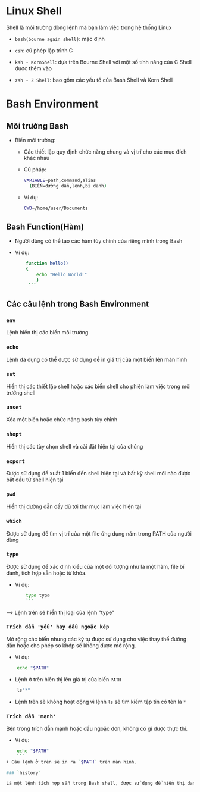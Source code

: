 # Linux Shell

Shell là môi trường dòng lệnh mà bạn làm việc trong hệ thống Linux

- `bash(bourne again shell)`: mặc định

- `csh`: cú phép lập trình C

- `ksh - KornShell`: dựa trên Bourne Shell với một số tính năng của C Shell được thêm vào

- `zsh - Z Shell`: bao gồm các yếu tố của Bash Shell và Korn Shell

# Bash Environment

## Môi trường Bash

- Biến môi trường:

	+ Các thiết lập quy định chức năng chung và vị trí cho các mục đích khác nhau

	+ Cú pháp:

	   ```sh
	   VARIABLE=path,command,alias
	     (BIẾN=đường dẫn,lệnh,bí danh)
	     ```

	+ Ví dụ:

		```sh
		CWD=/home/user/Documents
		```

## Bash Function(Hàm)

- Người dùng có thể tạo các hàm tùy chỉnh của riêng mình trong Bash

- Ví dụ:

	```sh
		function hello()
		{
			echo "Hello World!"
		 	}
		 ```

## Các câu lệnh trong Bash Environment

### `env` 

Lệnh hiển thị các biến môi trường

### `echo` 

Lệnh đa dụng có thể được sử dụng để in giá trị của một biến lên màn hình

### `set` 

Hiển thị các thiết lập shell hoặc các biến shell cho phiên làm việc trong môi trường shell

### `unset` 

Xóa một biến hoặc chức năng bash tùy chỉnh

### `shopt` 

Hiển thị các tùy chọn shell và cài đặt hiện tại của chúng

### `export` 

Được sử dụng để xuất 1 biến đến shell hiện tại và bất kỳ shell mới nào được bắt đầu từ shell hiện tại

### `pwd` 

Hiển thị đường dẫn đầy đủ tới thư mục làm việc hiện tại

### `which` 

Được sử dụng để tìm vị trí của một file ứng dụng nằm trong PATH của người dùng

### `type` 

Được sử dụng để xác định kiểu của một đối tượng như là một hàm, file bí danh, tích hợp sẵn hoặc từ khóa. 

- Ví dụ:

	```sh 
		type type
		```

==> Lệnh trên sẽ hiển thị loại của lệnh "type"


### `Trích dẫn 'yếu' hay dấu ngoặc kép` 

Mở rộng các biến nhưng các ký tự được sử dụng cho việc thay thế đường dẫn hoặc cho phép so khớp sẽ không được mở rộng. 

- Ví dụ:

```sh
	echo "$PATH"
```

+ Lệnh ở trên hiển thị lên giá trị của biến `PATH`


```sh
 	ls"*"
 ```

+ Lệnh trên sẽ không hoạt động vì lệnh `ls` sẽ tìm kiếm tập tin có tên là `*`


### `Trích dẫn 'mạnh'` 

Bên trong trích dẫn mạnh hoặc dấu ngoặc đơn, không có gì được thực thi.

- Ví dụ:

```sh
	echo "$PATH"
	```
+ Câu lệnh ở trên sẽ in ra `$PATH` trên màn hình.

### `history` 

Là một lệnh tích hợp sẵn trong Bash shell, được sử dụng để hiển thị danh sách các lệnh đã được thực thi trước đó